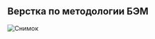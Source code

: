 ## Верстка по методологии БЭМ

![Снимок](https://user-images.githubusercontent.com/59352861/158328989-1be5e06b-2e49-4d7d-bf5e-61b2239a9b41.JPG)
